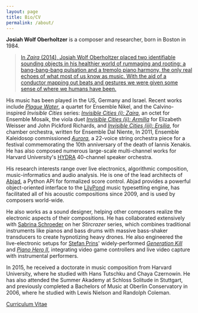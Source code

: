 ```yaml
---
layout: page
title: Bio/CV
permalink: /about/
---
```


**Josiah Wolf Oberholtzer** is a composer and researcher, born in Boston in
1984.

> [In *Zaira* (2014), Josiah Wolf Oberholtzer placed two identifiable sounding
> objects in his healthier world of rummaging and rooting: a bang-bang-bang
> pulsation and a tremolo piano harmony, the only real echoes of what most of
> us know as music. With the aid of a conductor mapping out beats and gestures
> we were given some sense of where we humans have been.][review]

His music has been played in the US, Germany and Israel. Recent works include
[*Plague Water*][pw], a quartet for Ensemble Nikel, and the Calvino-inspired
*Invisible Cities* series: [*Invisible Cities (i): Zaira*][zaira], an octet for
Ensemble Mosaik, the viola duet [*Invisible Cities (ii): Armilla*][armilla] for
Elizabeth Weisser and John Pickford Richards, and [*Invisible Cities (iii):
Ersilia*][ersilia], for chamber orchestra, written for Ensemble Dal Niente, In
2011, Ensemble Kaleidosop commissioned [*Aurora*][aurora], a 22-voice string
orchestra piece for a festival commemorating the 10th anniversary of the death
of Iannis Xenakis. He has also composed numerous large-scale multi-channel
works for Harvard University's [HYDRA][hydra] 40-channel speaker orchestra.

His research interests range over live electronics, algorithmic composition,
music-informatics and audio analysis. He is one of the lead architects of
[Abjad][abjad], a Python API for formalized score control. Abjad provides a
powerful object-oriented interface to the [LilyPond][lilypond] music
typesetting engine, has facilitated all of his acoustic compositions since
2009, and is used by composers world-wide.

He also works as a sound designer, helping other composers realize the
electronic aspects of their compositions. He has collaborated extensively with
[Sabrina Schroeder][schroeder] on her *Stircrazer* series, which combines
traditional instruments like pianos and bass drums with massive bass-shaker
transducers to create hypnotizing heavy drones. He also engineered the
live-electronic setups for [Stefan Prins][prins]' widely-performed [*Generation
Kill*][genkill] and [*Piano Hero II*][ph2], integrating video game controllers
and live video capture with instrumental performers.

In 2015, he received a doctorate in music composition from Harvard University,
where he studied with Hans Tutschku and Chaya Czernowin. He has also attended
the Summer Akademy at Schloss Solitude in Stuttgart, and previously completed a
Bachelors of Music at Oberlin Conservatory in 2006, where he studied with Lewis
Nielson and Randolph Coleman.

[Curriculum Vitae][cv]

[abjad]: /code/abjad/
[armilla]: /scores/armilla/
[aurora]: /scores/aurora/
[barroso]: http://edgarbarroso.net/
[cv]: /assets/pdfs/JosiahWolfOberholtzer_CV.pdf
[ersilia]: /scores/ersilia/
[genkill]: http://vimeo.com/63164780
[hydra]: http://huseac.fas.harvard.edu/hydra/
[lilypond]: http://lilypond.org
[mccormack]: http://www.timothy-mccormack.com/
[ph2]: http://vimeo.com/67093231 
[prins]: http://www.stefanprins.be
[pw]: /scores/plague-water/
[review]: http://www.classical-scene.com/2014/10/05/harvard-new-music/
[schroeder]: http://sabrinaschroeder.com
[shakers]: https://www.youtube.com/watch?v=pmhTjWLeZtM
[surface]: https://soundcloud.com/timothy-mccormack/interfacing-with-the-surface
[zaira]: /scores/zaira/